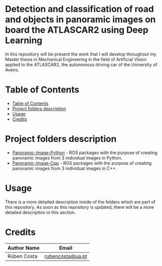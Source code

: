 #  Detection and classification of road and objects in panoramic images on board the ATLASCAR2 using Deep Learning
In this repository will be present the work that I will develop throughout my Master thesis in Mechanical Engineering in the field of Artificial Vision applied to the ATLASCAR2, the autonomous driving car of the University of Aveiro.
 
 # Table of Contents

- [Table of Contents](#table-of-contents)
- [Project folders description](#project-folders-description)
- [Usage](#usage)
- [Credits](#credits)
 
 
# Project folders description

* [Panoramic-Image-Python](https://github.com/rubendfcosta/AtlasCar2PanoramicDetection/tree/master/Panoramic-Image-Python) - ROS packages with the purpose of creating panoramic images from 3 individual images in Python.
* [Panoramic-Image-Cpp](https://github.com/rubendfcosta/AtlasCar2PanoramicDetection/tree/master/Panoramic-Image-Cpp) - ROS packages with the purpose of creating panoramic images from 3 individual images in C++.

# Usage
There is a more detailed description inside of the folders which are part of this repository. As soon as this repository is updated, there will be a more detailed description in this section.

# Credits

Author Name  | Email
------------- | -------------
Rúben Costa | rubencosta@ua.pt
